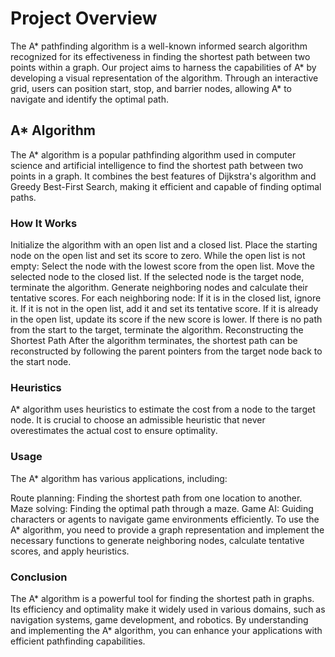# Project Overview

The A* pathfinding algorithm is a well-known informed search algorithm recognized for its effectiveness in finding the shortest path between two points within a graph. Our project aims to harness the capabilities of A* by developing a visual representation of the algorithm. Through an interactive grid, users can position start, stop, and barrier nodes, allowing A* to navigate and identify the optimal path.


## A* Algorithm
The A* algorithm is a popular pathfinding algorithm used in computer science and artificial intelligence to find the shortest path between two points in a graph. It combines the best features of Dijkstra's algorithm and Greedy Best-First Search, making it efficient and capable of finding optimal paths.

### How It Works
Initialize the algorithm with an open list and a closed list.
Place the starting node on the open list and set its score to zero.
While the open list is not empty:
Select the node with the lowest score from the open list.
Move the selected node to the closed list.
If the selected node is the target node, terminate the algorithm.
Generate neighboring nodes and calculate their tentative scores.
For each neighboring node:
If it is in the closed list, ignore it.
If it is not in the open list, add it and set its tentative score.
If it is already in the open list, update its score if the new score is lower.
If there is no path from the start to the target, terminate the algorithm.
Reconstructing the Shortest Path
After the algorithm terminates, the shortest path can be reconstructed by following the parent pointers from the target node back to the start node.

### Heuristics
A* algorithm uses heuristics to estimate the cost from a node to the target node. It is crucial to choose an admissible heuristic that never overestimates the actual cost to ensure optimality.

### Usage
The A* algorithm has various applications, including:

Route planning: Finding the shortest path from one location to another.
Maze solving: Finding the optimal path through a maze.
Game AI: Guiding characters or agents to navigate game environments efficiently.
To use the A* algorithm, you need to provide a graph representation and implement the necessary functions to generate neighboring nodes, calculate tentative scores, and apply heuristics.


### Conclusion
The A* algorithm is a powerful tool for finding the shortest path in graphs. Its efficiency and optimality make it widely used in various domains, such as navigation systems, game development, and robotics. By understanding and implementing the A* algorithm, you can enhance your applications with efficient pathfinding capabilities.
